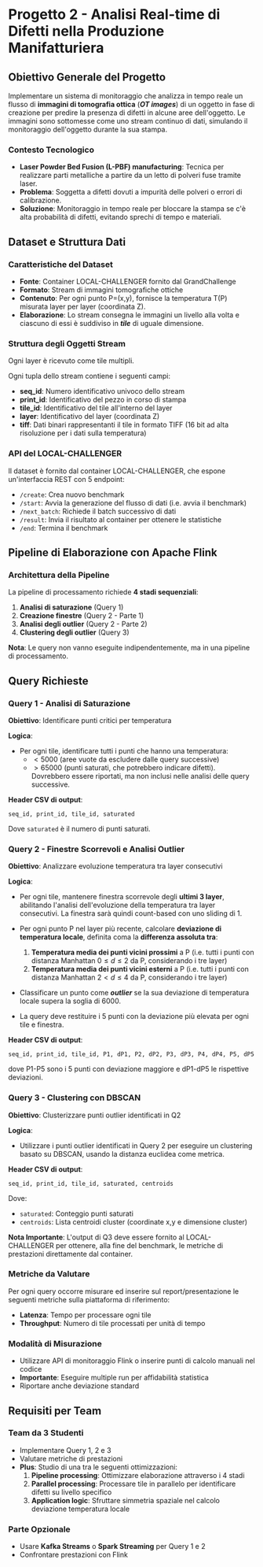 # Progetto 2 - Analisi Real-time di Difetti nella Produzione Manifatturiera

## Obiettivo Generale del Progetto
Implementare un sistema di monitoraggio che analizza in tempo reale un flusso di **immagini di tomografia ottica** (***OT images***) di un oggetto in fase di creazione per predire la presenza di difetti in alcune aree dell'oggetto. Le immagini sono sottomesse come uno stream continuo di dati, simulando il monitoraggio dell'oggetto durante la sua stampa.

### Contesto Tecnologico
- **Laser Powder Bed Fusion (L-PBF) manufacturing**: Tecnica per realizzare parti metalliche a partire da un letto di polveri fuse tramite laser.
- **Problema**: Soggetta a difetti dovuti a impurità delle polveri o errori di calibrazione.
- **Soluzione**: Monitoraggio in tempo reale per bloccare la stampa se c'è alta probabilità di difetti, evitando sprechi di tempo e materiali.


## Dataset e Struttura Dati

### Caratteristiche del Dataset
- **Fonte**: Container LOCAL-CHALLENGER fornito dal GrandChallenge
- **Formato**: Stream di immagini tomografiche ottiche
- **Contenuto**: Per ogni punto P=(x,y), fornisce la temperatura T(P) misurata layer per layer (coordinata Z).
- **Elaborazione**: Lo stream consegna le immagini un livello alla volta e ciascuno di essi è suddiviso in ***tile*** di uguale dimensione.

### Struttura degli Oggetti Stream
Ogni layer è ricevuto come tile multipli.

Ogni tupla dello stream contiene i seguenti campi:
- **seq_id**: Numero identificativo univoco dello stream
- **print_id**: Identificativo del pezzo in corso di stampa
- **tile_id**: Identificativo del tile all'interno del layer
- **layer**: Identificativo del layer (coordinata Z)
- **tiff**: Dati binari rappresentanti il tile in formato TIFF (16 bit ad alta risoluzione per i dati sulla temperatura)

### API del LOCAL-CHALLENGER
Il dataset è fornito dal container LOCAL-CHALLENGER, che espone un'interfaccia REST con 5 endpoint:
- `/create`: Crea nuovo benchmark
- `/start`: Avvia la generazione del flusso di dati (i.e. avvia il benchmark)
- `/next_batch`: Richiede il batch successivo di dati
- `/result`: Invia il risultato al container per ottenere le statistiche
- `/end`: Termina il benchmark


## Pipeline di Elaborazione con Apache Flink

### Architettura della Pipeline
La pipeline di processamento richiede **4 stadi sequenziali**:
1. **Analisi di saturazione** (Query 1)
2. **Creazione finestre** (Query 2 - Parte 1)
3. **Analisi degli outlier** (Query 2 - Parte 2)
4. **Clustering degli outlier** (Query 3)

**Nota**: Le query non vanno eseguite indipendentemente, ma in una pipeline di processamento.


## Query Richieste

### Query 1 - Analisi di Saturazione
**Obiettivo**: Identificare punti critici per temperatura

**Logica**:
- Per ogni tile, identificare tutti i punti che hanno una temperatura:
  - $< 5000$ (aree vuote da escludere dalle query successive)
  - $> 65000$ (punti saturati, che potrebbero indicare difetti). Dovrebbero essere riportati, ma non inclusi nelle analisi delle query successive.

**Header CSV di output**:
```
seq_id, print_id, tile_id, saturated
```
Dove `saturated` è il numero di punti saturati.

### Query 2 - Finestre Scorrevoli e Analisi Outlier
**Obiettivo**: Analizzare evoluzione temperatura tra layer consecutivi

**Logica**:
- Per ogni tile, mantenere finestra scorrevole degli **ultimi 3 layer**, abilitando l'analisi dell'evoluzione della temperatura tra layer consecutivi. La finestra sarà quindi count-based con uno sliding di 1.

- Per ogni punto P nel layer più recente, calcolare **deviazione di temperatura locale**, definita coma la **differenza assoluta tra**:
  1. **Temperatura media dei punti vicini prossimi** a P (i.e. tutti i punti con distanza Manhattan $0 \leq d \leq 2$ da P, considerando i tre layer)
  2. **Temperatura media dei punti vicini esterni** a P (i.e. tutti i punti con distanza Manhattan $2 < d \leq 4$ da P, considerando i tre layer)

- Classificare un punto come ***outlier*** se la sua deviazione di temperatura locale supera la soglia di 6000.

- La query deve restituire i 5 punti con la deviazione più elevata per ogni tile e finestra.

**Header CSV di output**:
```
seq_id, print_id, tile_id, P1, dP1, P2, dP2, P3, dP3, P4, dP4, P5, dP5
```
dove P1-P5 sono i 5 punti con deviazione maggiore e dP1-dP5 le rispettive deviazioni.

### Query 3 - Clustering con DBSCAN
**Obiettivo**: Clusterizzare punti outlier identificati in Q2

**Logica**:
- Utilizzare i punti outlier identificati in Query 2 per eseguire un clustering basato su DBSCAN, usando la distanza euclidea come metrica.

**Header CSV di output**:
```
seq_id, print_id, tile_id, saturated, centroids
```
Dove:
- `saturated`: Conteggio punti saturati
- `centroids`: Lista centroidi cluster (coordinate x,y e dimensione cluster)

**Nota Importante**: L'output di Q3 deve essere fornito al LOCAL-CHALLENGER per ottenere, alla fine del benchmark, le metriche di prestazioni direttamente dal container.

### Metriche da Valutare
Per ogni query occorre misurare ed inserire sul report/presentazione le seguenti metriche sulla piattaforma di riferimento:
- **Latenza**: Tempo per processare ogni tile
- **Throughput**: Numero di tile processati per unità di tempo

### Modalità di Misurazione
- Utilizzare API di monitoraggio Flink o inserire punti di calcolo manuali nel codice
- **Importante**: Eseguire multiple run per affidabilità statistica
- Riportare anche deviazione standard

## Requisiti per Team
### Team da 3 Studenti
- Implementare Query 1, 2 e 3
- Valutare metriche di prestazioni
- **Plus**: Studio di una tra le seguenti ottimizzazioni:
  1. **Pipeline processing**: Ottimizzare elaborazione attraverso i 4 stadi
  2. **Parallel processing**: Processare tile in parallelo per identificare difetti su livello specifico
  3. **Application logic**: Sfruttare simmetria spaziale nel calcolo deviazione temperatura locale

### Parte Opzionale
- Usare **Kafka Streams** o **Spark Streaming** per Query 1 e 2
- Confrontare prestazioni con Flink